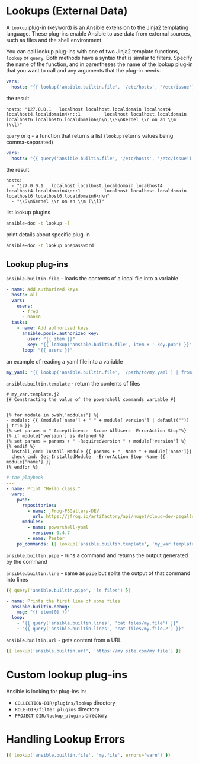# Lookups (External Data)

A `lookup` plug-in (keyword) is an Ansible extension to the Jinja2 templating language. These plug-ins enable Ansible to use data from external sources, such as files and the shell environment.

You can call lookup plug-ins with one of two Jinja2 template functions, `lookup` or `query`. Both methods have a syntax that is similar to filters. Specify the name of the function, and in parentheses the name of the lookup plug-in that you want to call and any arguments that the plug-in needs.

```yaml
vars:
  hosts: "{{ lookup('ansible.builtin.file', '/etc/hosts', '/etc/issue') }}"
```
the result
```
hosts: "127.0.0.1   localhost localhost.localdomain localhost4 localhost4.localdomain4\n::1         localhost localhost.localdomain localhost6 localhost6.localdomain6\n\n,\\S\nKernel \\r on an \\m (\\l)"
```

`query` or `q` - a function that returns a list (`lookup` returns values being comma-separated)

```yaml
vars:
  hosts: "{{ query('ansible.builtin.file', '/etc/hosts', '/etc/issue') }}"
```
the result
```
hosts:
  - "127.0.0.1   localhost localhost.localdomain localhost4 localhost4.localdomain4\n::1         localhost localhost.localdomain localhost6 localhost6.localdomain6\n\n"
  - "\\S\nKernel \\r on an \\m (\\l)"
```

list lookup plugins
```sh
ansible-doc -t lookup -l
``` 

print details about specific plug-in
```sh
ansible-doc -t lookup onepassword
```

## Lookup plug-ins

`ansible.builtin.file` - loads the contents of a local file into a variable

```yaml
- name: Add authorized keys
  hosts: all
  vars:
    users:
      - fred
      - naoko
  tasks:
    - name: Add authorized keys
      ansible.posix.authorized_key:
        user: "{{ item }}"
        key: "{{ lookup('ansible.builtin.file', item + '.key.pub') }}"
      loop: "{{ users }}"
```

an example of reading a yaml file into a variable

```yaml
my_yaml: "{{ lookup('ansible.builtin.file', '/path/to/my.yaml') | from_yaml }}"
```

`ansible.builtin.template` - return the contents of files

```jinga2
# my_var.template.j2
{# Constracting the value of the powershell commands variable #}


{% for module in pwsh['modules'] %}
- module: {{ (module['name'] + " " + module['version'] | default("")) | trim }}
{% set params = "-AcceptLicense -Scope AllUsers -ErrorAction Stop"%}
{% if module['version'] is defined %}
{% set params = params + " -RequiredVersion " + module['version'] %}
{% endif %}
  install_cmd: Install-Module {{ params + " -Name " + module['name']}}
  check_cmd: Get-InstalledModule  -ErrorAction Stop -Name {{ module['name'] }}
{% endfor %}
```

```yaml
# the playbook
---
- name: Print "Hello class."
  vars:
    pwsh:
      repositories:
        - name: jFrog-PSGallery-DEV
          url: https://jfrog.io/artifactory/api/nuget/cloud-dev-psgallery/
      modules:
        - name: powershell-yaml
          version: 0.4.7
        - name: Pester
    ps_commands: {{ lookup('ansible.builtin.template', 'my_var.template.j2') | from_yaml }}"
```

`ansible.builtin.pipe` - runs a command and returns the output generated by the command

`ansible.builtin.line` - same as `pipe` but splits the output of that command into lines

```yaml
{{ query('ansible.builtin.pipe', 'ls files') }}
```
```yaml
- name: Prints the first line of some files
  ansible.builtin.debug:
    msg: "{{ item[0] }}"
  loop:
    - "{{ query('ansible.builtin.lines', 'cat files/my.file') }}"
    - "{{ query('ansible.builtin.lines', 'cat files/my.file.2') }}"
```

`ansible.builtin.url` - gets content from a URL

```yaml
{{ lookup('ansible.builtin.url', 'https://my.site.com/my.file') }}
```

# Custom lookup plug-ins

Ansible is looking for plug-ins in:
* `COLLECTION-DIR/plugins/lookup` directory
* `ROLE-DIR/filter_plugins` directory
* `PROJECT-DIR/lookup_plugins` directory

# Handling Lookup Errors

```yaml
{{ lookup('ansible.builtin.file', 'my.file', errors='warn') }}
```